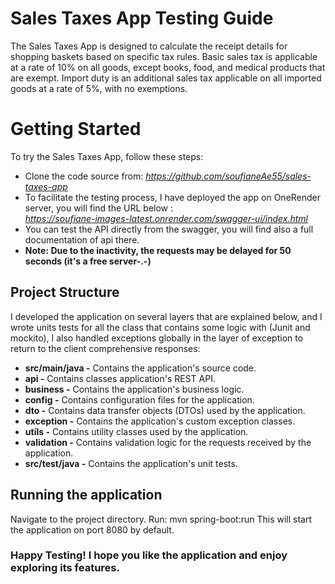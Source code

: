 # Sales Taxes App Testing Guide

The Sales Taxes App is designed to calculate the receipt details for shopping baskets based on specific tax rules. Basic sales tax is applicable at a rate of 10% on all goods, except books, food, and medical products that are exempt. Import duty is an additional sales tax applicable on all imported goods at a rate of 5%, with no exemptions.

# Getting Started

To try the Sales Taxes App, follow these steps:

 - Clone the code source from: *https://github.com/soufianeAe55/sales-taxes-app*
 - To facilitate the testing process, I have deployed the app on OneRender server, you will find the URL below : <br />
  *https://soufiane-images-latest.onrender.com/swagger-ui/index.html*
 - You can test the API directly from the swagger, you will find also a full documentation of api there.
 - **Note: Due to the inactivity, the requests may be delayed for 50 seconds (it's a free server-.-)**

## Project Structure

I developed the application on several layers that are explained below, and I wrote units tests for all the class that contains some logic with (Junit and mockito), I also handled exceptions globally in the layer of exception to return to the client comprehensive responses:

 - **src/main/java -** Contains the application's source code.
 - **api -** Contains classes application's REST API.
 - **business -** Contains the application's business logic.
 - **config -** Contains configuration files for the application.
 - **dto -** Contains data transfer objects (DTOs) used by the application.
 - **exception -** Contains the application's custom exception classes.
 - **utils -** Contains utility classes used by the application.
 - **validation -** Contains validation logic for the requests received by the application.
 - **src/test/java -** Contains the application's unit tests.

## Running the application

Navigate to the project directory.
Run: mvn spring-boot:run
This will start the application on port 8080 by default.

### Happy Testing! I hope you like the application and enjoy exploring its features. 